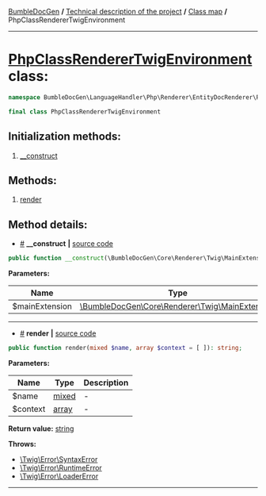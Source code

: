 <!-- {% raw %} -->
<embed> <a href="/docs/readme.md">BumbleDocGen</a> <b>/</b> <a href="/docs/tech/readme.md">Technical description of the project</a> <b>/</b> <a href="/docs/tech/map.md">Class map</a> <b>/</b> PhpClassRendererTwigEnvironment<hr> </embed>

<h1>
    <a href="https://github.com/bumble-tech/bumble-doc-gen/blob/master/BumbleDocGen/LanguageHandler/Php/Renderer/EntityDocRenderer/PhpClassToMd/PhpClassRendererTwigEnvironment.php#L14">PhpClassRendererTwigEnvironment</a> class:
</h1>





```php
namespace BumbleDocGen\LanguageHandler\Php\Renderer\EntityDocRenderer\PhpClassToMd;

final class PhpClassRendererTwigEnvironment
```








<h2>Initialization methods:</h2>

<ol>
<li>
    <a href="#m-construct">__construct</a>
    </li>
</ol>

<h2>Methods:</h2>

<ol>
<li>
    <a href="#mrender">render</a>
    </li>
</ol>







<h2>Method details:</h2>

<div class='method_description-block'>

<ul>
<li><a name="m-construct" href="#m-construct">#</a>
 <b>__construct</b>
    <b>|</b> <a href="https://github.com/bumble-tech/bumble-doc-gen/blob/master/BumbleDocGen/LanguageHandler/Php/Renderer/EntityDocRenderer/PhpClassToMd/PhpClassRendererTwigEnvironment.php#L18">source code</a></li>
</ul>

```php
public function __construct(\BumbleDocGen\Core\Renderer\Twig\MainExtension $mainExtension);
```



<b>Parameters:</b>

<table>
    <thead>
    <tr>
        <th>Name</th>
        <th>Type</th>
        <th>Description</th>
    </tr>
    </thead>
    <tbody>
            <tr>
            <td>$mainExtension</td>
            <td><a href='https://github.com/bumble-tech/bumble-doc-gen/blob/master/BumbleDocGen/Core/Renderer/Twig/MainExtension.php'>\BumbleDocGen\Core\Renderer\Twig\MainExtension</a></td>
            <td>-</td>
        </tr>
        </tbody>
</table>



</div>
<hr>
<div class='method_description-block'>

<ul>
<li><a name="mrender" href="#mrender">#</a>
 <b>render</b>
    <b>|</b> <a href="https://github.com/bumble-tech/bumble-doc-gen/blob/master/BumbleDocGen/LanguageHandler/Php/Renderer/EntityDocRenderer/PhpClassToMd/PhpClassRendererTwigEnvironment.php#L32">source code</a></li>
</ul>

```php
public function render(mixed $name, array $context = [ ]): string;
```



<b>Parameters:</b>

<table>
    <thead>
    <tr>
        <th>Name</th>
        <th>Type</th>
        <th>Description</th>
    </tr>
    </thead>
    <tbody>
            <tr>
            <td>$name</td>
            <td><a href='https://www.php.net/manual/en/language.types.mixed.php'>mixed</a></td>
            <td>-</td>
        </tr>
            <tr>
            <td>$context</td>
            <td><a href='https://www.php.net/manual/en/language.types.array.php'>array</a></td>
            <td>-</td>
        </tr>
        </tbody>
</table>

<b>Return value:</b> <a href='https://www.php.net/manual/en/language.types.string.php'>string</a>


<b>Throws:</b>
<ul>
<li>
    <a href="https://github.com/twigphp/Twig/blob/master/src/Error/SyntaxError.php">\Twig\Error\SyntaxError</a></li>

<li>
    <a href="https://github.com/twigphp/Twig/blob/master/src/Error/RuntimeError.php">\Twig\Error\RuntimeError</a></li>

<li>
    <a href="https://github.com/twigphp/Twig/blob/master/src/Error/LoaderError.php">\Twig\Error\LoaderError</a></li>

</ul>

</div>
<hr>

<!-- {% endraw %} -->
